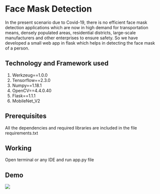 # Face Mask Detection

In the present scenario due to Covid-19, there is no efficient face mask detection applications which are now in high demand for transportation means, densely populated areas, residential districts, large-scale manufacturers and other enterprises to ensure safety. So we have developed a small web app in flask which helps in detecting the face mask of a person.

## Technology and Framework used

1. Werkzeug==1.0.0  
2. Tensorflow==2.3.0  
3. Numpy==1.18.1  
4. OpenCV==4.4.0.40  
5. Flask==1.1.1  
6. MobileNet_V2  

## Prerequisites

All the dependencies and required libraries are included in the file requirements.txt

## Working

Open terminal or any IDE and run app.py file

## Demo
<img src="demo/demo.gif">
